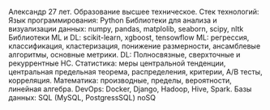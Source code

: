  Александр
27 лет. Образование высшее техническое.
Стек технологий:
Язык программирования: Python
Библиотеки для анализа и визуализации данных: numpy, pandas, matplolib, seaborn, scipy, nltk
Библиотеки ML и DL: scikit-learn, xgboost, tensowflow
ML: регрессия, классификация, кластеризация, понижение размерности, ансамблевые алгоритмы, основные метрики.
DL: Полносвязные, сверхточные и рекуррентные НС.
Статистика: меры центральной тенденции, центральная предельная теорема, распределения, критерии, А/B тесты, корреляция.
Математика:  производные, пределы, вероятности, линейная алгебра.
DevOps: Docker, Django, Hadoop, Hive, Spark.
Базы данных: SQL (MySQL, PostgressSQL) noSQ
